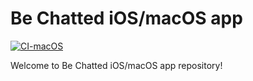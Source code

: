 # Be Chatted iOS/macOS app
[![CI-macOS](https://github.com/VMironiuk/BeChatted-Client/actions/workflows/CI_macOS.yml/badge.svg)](https://github.com/VMironiuk/BeChatted-Client/actions/workflows/CI_macOS.yml)

Welcome to Be Chatted iOS/macOS app repository!